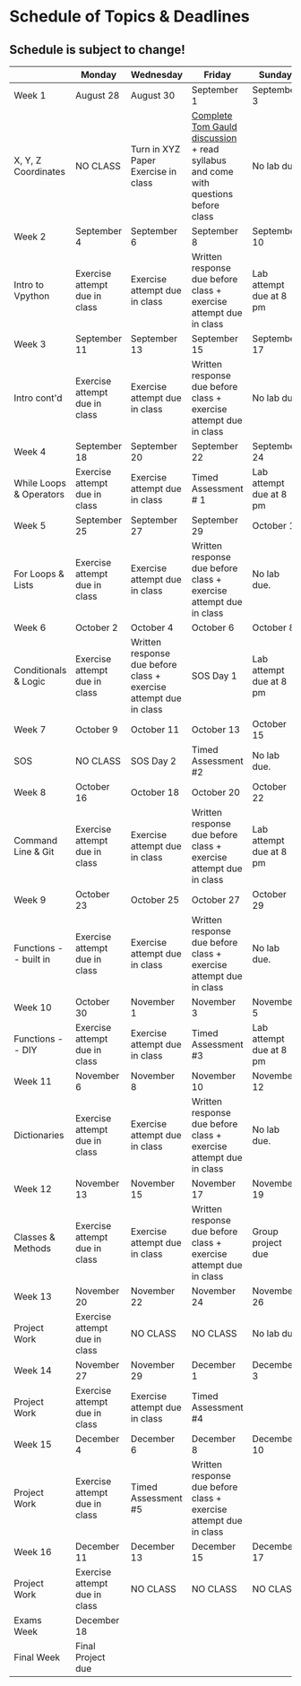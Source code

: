 # Schedule of Topics & Deadlines

## Schedule is subject to change! 

| | Monday | Wednesday | Friday | Sunday |
| ---| ---| ---| ---| ---|
| Week 1 | August 28 | August 30 | September 1 | September 3 |
| X, Y, Z Coordinates | NO CLASS | Turn in XYZ Paper Exercise in class | [Complete Tom Gauld discussion](https://classroom.github.com/a/-_nofINr) + read syllabus and come with questions before class | No lab due |
| Week 2 | September 4 | September 6 | September 8 | September 10 |
| Intro to Vpython | Exercise attempt due in class | Exercise attempt due in class | Written response due before class + exercise attempt due in class | Lab attempt due at 8 pm |
| Week 3 | September 11 | September 13 | September 15 | September 17 |
| Intro cont'd | Exercise attempt due in class | Exercise attempt due in class | Written response due before class + exercise attempt due in class | No lab due |
| Week 4 | September 18 | September 20 | September 22 | September 24 |
| While Loops & Operators | Exercise attempt due in class | Exercise attempt due in class | Timed Assessment # 1 | Lab attempt due at 8 pm |
| Week 5 | September 25 | September 27 | September 29 | October 1 |
| For Loops & Lists | Exercise attempt due in class | Exercise attempt due in class | Written response due before class + exercise attempt due in class | No lab due. |
| Week 6 | October 2 | October 4 | October 6 | October 8 |
| Conditionals & Logic | Exercise attempt due in class | Written response due before class + exercise attempt due in class | SOS Day 1 | Lab attempt due at 8 pm |
| Week 7 | October 9 | October 11 | October 13 | October 15 |
| SOS | NO CLASS | SOS Day 2 | Timed Assessment #2 | No lab due. |
| Week 8 | October 16 | October 18 | October 20 | October 22 |
| Command Line & Git | Exercise attempt due in class | Exercise attempt due in class | Written response due before class + exercise attempt due in class | Lab attempt due at 8 pm |
| Week 9 | October 23 | October 25 | October 27 | October 29 |
| Functions -- built in | Exercise attempt due in class | Exercise attempt due in class | Written response due before class + exercise attempt due in class | No lab due. |
| Week 10 | October 30 | November 1 | November 3 | November 5 |
| Functions -- DIY | Exercise attempt due in class | Exercise attempt due in class | Timed Assessment #3 | Lab attempt due at 8 pm |
| Week 11 | November 6 | November 8 | November 10 | November 12 |
| Dictionaries | Exercise attempt due in class | Exercise attempt due in class | Written response due before class + exercise attempt due in class | No lab due. |
| Week 12 | November 13 | November 15 | November 17 | November 19 |
| Classes & Methods | Exercise attempt due in class | Exercise attempt due in class | Written response due before class + exercise attempt due in class | Group project due |
| Week 13 | November 20 | November 22 | November 24 | November 26 |
| Project Work | Exercise attempt due in class | NO CLASS | NO CLASS | No lab due |
| Week 14 | November 27 | November 29 | December 1 | December 3 |
| Project Work | Exercise attempt due in class | Exercise attempt due in class | Timed Assessment #4 | |
| Week 15 | December 4 | December 6 | December 8 | December 10 |
| Project Work | Exercise attempt due in class | Timed Assessment #5 | Written response due before class + exercise attempt due in class | |
| Week 16 | December 11 | December 13 | December 15 | December 17 |
| Project Work | Exercise attempt due in class | NO CLASS | NO CLASS | NO CLASS |
| Exams Week | December 18 | | | |
| Final Week | Final Project due | | | |
